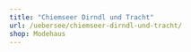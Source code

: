 ```yaml
---
title: "Chiemseer Dirndl und Tracht"
url: /uebersee/chiemseer-dirndl-und-tracht/
shop: Modehaus
---
```

